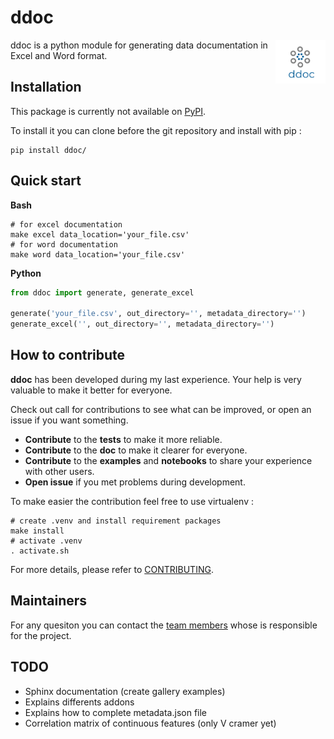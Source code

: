 ddoc 
====

<img align='right' width="80" height="70" src="logo.png"/>

ddoc is a python module for generating data documentation in Excel and Word format. 

Installation
------------
This package is currently not available on <a href='https://pypi.org/'>PyPI</a>.

To install it you can clone before the git repository and install with pip : 

``` shell 
pip install ddoc/
```

Quick start
-----------

**Bash**
``` shell 
# for excel documentation 
make excel data_location='your_file.csv'
# for word documentation
make word data_location='your_file.csv'
```

**Python**
``` python 
from ddoc import generate, generate_excel

generate('your_file.csv', out_directory='', metadata_directory='')
generate_excel('', out_directory='', metadata_directory='')
```

How to contribute
-----------------
**ddoc** has been developed during my last experience. Your help is very valuable to make it better for everyone. 

Check out call for contributions to see what can be improved, or open an issue if you want something. 
* **Contribute** to the **tests** to make it more reliable. 
* **Contribute** to the **doc** to make it clearer for everyone.
* **Contribute** to the **examples** and **notebooks** to share your experience with other users. 
* **Open issue** if you met problems during development. 

To make easier the contribution feel free to use virtualenv :

``` shell 
# create .venv and install requirement packages
make install 
# activate .venv
. activate.sh 
```

For more details, please refer to <a href="./docs/contributing.rst">CONTRIBUTING</a>.

Maintainers
-----------
For any quesiton you can contact the <a href="./AUTHORS.rst">team members</a> whose is responsible for the project.

TODO
----
- Sphinx documentation (create gallery examples)
- Explains differents addons
- Explains how to complete metadata.json file
- Correlation matrix of continuous features (only V cramer yet)
